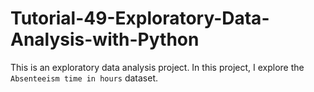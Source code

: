 # Tutorial-49-Exploratory-Data-Analysis-with-Python
This is an exploratory data analysis project. In this project, I explore the `Absenteeism time in hours` dataset.
